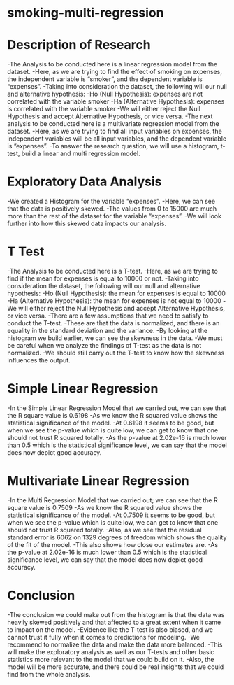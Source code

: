 # smoking-multi-regression

# Description of Research

-The Analysis to be conducted here is a linear regression model from the dataset.
-Here, as we are trying to find the effect of smoking on expenses, the independent variable is “smoker”, and the dependent variable is  “expenses”.
-Taking into consideration the dataset, the following will our null and alternative hypothesis:
-Ho (Null Hypothesis):  expenses are not correlated with the variable smoker
-Ha (Alternative Hypothesis):  expenses is correlated with the variable smoker
-We will either reject the Null Hypothesis and accept Alternative Hypothesis, or vice versa.
-The next analysis to be conducted here is a multivariate regression model from the dataset.
-Here, as we are trying to find all input variables on expenses, the independent variables will be all input variables, and the dependent variable is  “expenses”.
-To answer the research question, we will use a histogram, t-test, build a linear and multi regression model.

# Exploratory Data Analysis

-We created a Histogram for the variable “expenses”.
-Here, we can see that the data is positively skewed.
-The values from 0 to 15000 are much more than the rest of the dataset for the variable “expenses”.
-We will look further into how this skewed data impacts our analysis.

# T Test

-The Analysis to be conducted here is a T-test.
-Here, as we are trying to find if the mean for expenses is equal to 10000 or not.
-Taking into consideration the dataset, the following will our null and alternative hypothesis:
-Ho (Null Hypothesis):  the mean for expenses is equal to 10000
-Ha (Alternative Hypothesis): the mean for expenses is not equal to 10000
-We will either reject the Null Hypothesis and accept Alternative Hypothesis, or vice versa.
-There are a few assumptions that we need to satisfy to conduct the T-test.
-These are that the data is normalized, and there is an equality in the standard deviation and the variance.
-By looking at the histogram we build earlier, we can see the skewness in the data.
-We must be careful when we analyze the findings of T-test as the data is not normalized.
-We should still carry out the T-test to know how the skewness influences the output.

# Simple Linear Regression

-In the Simple Linear Regression Model that we carried out, we can see that the R square value is 0.6198
-As we know the R squared value shows the statistical significance of the model.
-At 0.6198 it seems to be good, but when we see the p-value which is quite low, we can get to know that one should not trust R squared totally.
-As the p-value at 2.02e-16 is much lower than 0.5 which is the statistical significance level, we can say that the model does now depict good accuracy.

# Multivariate Linear Regression

-In the Multi Regression Model that we carried out; we can see that the R square value is 0.7509
-As we know the R squared value shows the statistical significance of the model.
-At 0.7509 it seems to be good, but when we see the p-value which is quite low, we can get to know that one should not trust R squared totally.
-Also, as we see that the residual standard error is 6062 on 1329 degrees of freedom which shows the quality of the fit of the model.
-This also shows how close our estimates are.
-As the p-value at 2.02e-16 is much lower than 0.5 which is the statistical significance level, we can say that the model does now depict good accuracy.

# Conclusion

-The conclusion we could make out from the histogram is that the data was heavily skewed positively and that affected to a great extent when it came to impact on the model.
-Evidence like the T-test is also biased, and we cannot trust it fully when it comes to predictions for modeling.
-We recommend to normalize the data and make the data more balanced.
-This will make the exploratory analysis as well as our T-tests and other basic statistics more relevant to the model that we could build on it.
-Also, the model will be more accurate, and there could be real insights that we could find from the whole analysis.

